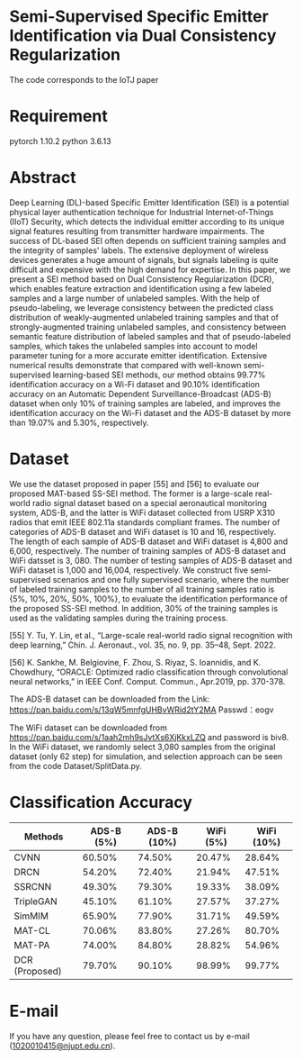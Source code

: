 # Semi-Supervised Specific Emitter Identification via Dual Consistency Regularization
The code corresponds to the IoTJ paper

# Requirement
pytorch 1.10.2
python 3.6.13

# Abstract
Deep Learning (DL)-based Specific Emitter Identification (SEI) is a potential physical layer authentication technique for Industrial Internet-of-Things (IIoT) Security, which detects the individual emitter according to its unique signal features resulting from transmitter hardware impairments. The success of DL-based SEI often depends on sufficient training samples and the integrity of samples' labels. The extensive deployment of wireless devices generates a huge amount of signals, but signals labeling is quite difficult and expensive with the high demand for expertise. In this paper, we present a SEI method based on Dual Consistency Regularization (DCR), which enables feature extraction and identification using a few labeled samples and a large number of unlabeled samples. With the help of pseudo-labeling, we leverage consistency between the predicted class distribution of weakly-augmented unlabeled training samples and that of strongly-augmented training unlabeled samples, and consistency between semantic feature distribution of labeled samples and that of pseudo-labeled samples, which takes the unlabeled samples into account to model parameter tuning for a more accurate emitter identification. Extensive numerical results demonstrate that compared with well-known semi-supervised learning-based SEI methods, our method obtains 99.77% identification accuracy on a Wi-Fi dataset and 90.10% identification accuracy on an Automatic Dependent Surveillance-Broadcast (ADS-B) dataset when only 10% of training samples are labeled, and improves the identification accuracy on the Wi-Fi dataset and the ADS-B dataset by more than 19.07% and 5.30%, respectively.

# Dataset
We use the dataset proposed in paper [55] and [56] to evaluate our proposed MAT-based SS-SEI method. The former is a large-scale real-world radio signal dataset based on a special aeronautical monitoring system, ADS-B, and the latter is WiFi dataset collected from USRP X310 radios that emit IEEE 802.11a standards compliant frames. The number of categories of ADS-B dataset and WiFi dataset is 10 and 16, respectively. The length of each sample of ADS-B dataset and WiFi dataset is 4,800 and 6,000, respectively. The number of training samples of ADS-B dataset and WiFi datsset is 3, 080. The number of testing samples of ADS-B dataset and WiFi dataset is 1,000 and 16,004, respectively. We construct five semi-supervised scenarios and one fully supervised scenario, where the number of labeled training samples to the number of all training samples ratio is {5%, 10%, 20%, 50%, 100%}, to evaluate the identification performance of the proposed SS-SEI method. In addition, 30% of the training samples is used as the validating samples during the training process.

[55] Y. Tu, Y. Lin, et al., “Large-scale real-world radio signal recognition with deep learning,” Chin. J. Aeronaut., vol. 35, no. 9, pp. 35–48, Sept.
2022.

[56] K. Sankhe, M. Belgiovine, F. Zhou, S. Riyaz, S. Ioannidis, and K. Chowdhury, “ORACLE: Optimized radio classification through convolutional neural networks,” in IEEE Conf. Comput. Commun., Apr.2019, pp. 370-378.

The ADS-B dataset can be downloaded from the Link: https://pan.baidu.com/s/13qW5mnfgUHBvWRid2tY2MA Passwd：eogv

The WiFi dataset can be downloaded from https://pan.baidu.com/s/1aah2mh9sJvtXs6XjKkxLZQ and password is biv8.
In the WiFi dataset, we randomly select 3,080 samples from the original dataset (only 62 step) for simulation, and selection approach can be seen from the code Dataset/SplitData.py.

# Classification Accuracy
 Methods  | ADS-B (5%) | ADS-B (10%) | WiFi (5%) | WiFi (10%)
 ---- | ----- | ------  | ----- | ------  |
 CVNN  | 60.50% |  74.50% | 20.47% |28.64%
 DRCN  | 54.20% | 72.40% | 21.94% | 47.51%
 SSRCNN | 49.30% | 79.30% | 19.33% | 38.09%
 TripleGAN | 45.10% | 61.10% | 27.57% | 37.27%
 SimMIM | 65.90% | 77.90% | 31.71% | 49.59%
 MAT-CL | 70.06% | 83.80% | 27.26% | 80.70%
 MAT-PA | 74.00% | 84.80% | 28.82% | 54.96%
 DCR (Proposed)   | 79.70% | 90.10% | 98.99% | 99.77%


# E-mail
If you have any question, please feel free to contact us by e-mail (1020010415@njupt.edu.cn).
